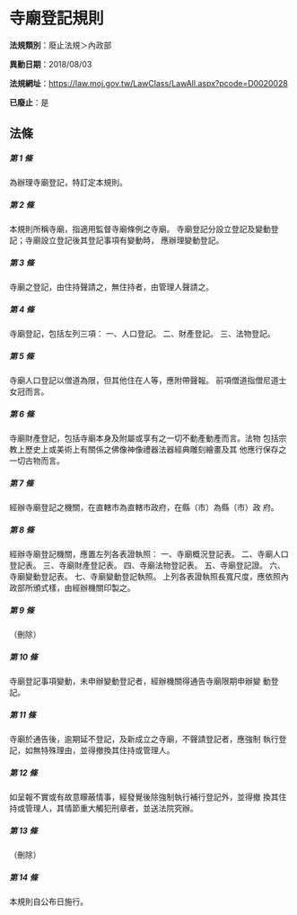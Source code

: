 # 寺廟登記規則

**法規類別**：廢止法規＞內政部

**異動日期**：2018/08/03  

**法規網址**：https://law.moj.gov.tw/LawClass/LawAll.aspx?pcode=D0020028

**已廢止**：是



## 法條
##### 第 1 條
為辦理寺廟登記，特訂定本規則。

##### 第 2 條
本規則所稱寺廟，指適用監督寺廟條例之寺廟。
寺廟登記分設立登記及變動登記；寺廟設立登記後其登記事項有變動時，
應辦理變動登記。

##### 第 3 條
寺廟之登記，由住持聲請之，無住持者，由管理人聲請之。

##### 第 4 條
寺廟登記，包括左列三項：
一、人口登記。
二、財產登記。
三、法物登記。

##### 第 5 條
寺廟人口登記以僧道為限，但其他住在人等，應附帶聲報。
前項僧道指僧尼道士女冠而言。

##### 第 6 條
寺廟財產登記，包括寺廟本身及附屬或享有之一切不動產動產而言。法物
包括宗教上歷史上或美術上有關係之佛像神像禮器法器經典雕刻繪畫及其
他應行保存之一切古物而言。

##### 第 7 條
經辦寺廟登記之機關，在直轄市為直轄市政府，在縣（市）為縣（市）政
府。

##### 第 8 條
經辦寺廟登記機關，應置左列各表證執照：
一、寺廟概況登記表。
二、寺廟人口登記表。
三、寺廟財產登記表。
四、寺廟法物登記表。
五、寺廟登記證。
六、寺廟變動登記表。
七、寺廟變動登記執照。
上列各表證執照長寬尺度，應依照內政部所頒式樣，由經辦機關印製之。

##### 第 9 條
（刪除）

##### 第 10 條
寺廟登記事項變動，未申辦變動登記者，經辦機關得通告寺廟限期申辦變
動登記。

##### 第 11 條
寺廟於通告後，逾期延不登記，及新成立之寺廟，不聲請登記者，應強制
執行登記，如無特殊理由，並得撤換其住持或管理人。

##### 第 12 條
如呈報不實或有故意矇蔽情事，經發覺後除強制執行補行登記外，並得撤
換其住持或管理人，其情節重大觸犯刑章者，並送法院究辦。

##### 第 13 條
（刪除）

##### 第 14 條
本規則自公布日施行。



